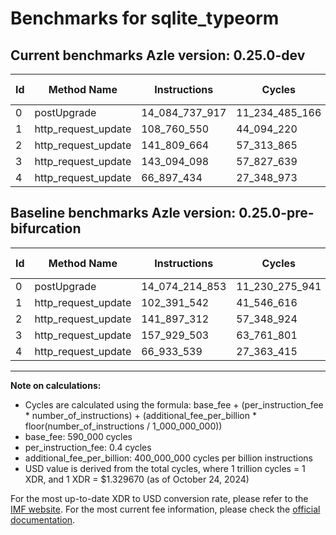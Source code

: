 # Benchmarks for sqlite_typeorm

## Current benchmarks Azle version: 0.25.0-dev

| Id  | Method Name         | Instructions   | Cycles         | USD           | USD/Million Calls | Change                                 |
| --- | ------------------- | -------------- | -------------- | ------------- | ----------------- | -------------------------------------- |
| 0   | postUpgrade         | 14_084_737_917 | 11_234_485_166 | $0.0149381579 | $14_938.15        | <font color="red">+10_523_064</font>   |
| 1   | http_request_update | 108_760_550    | 44_094_220     | $0.0000586308 | $58.63            | <font color="red">+6_369_008</font>    |
| 2   | http_request_update | 141_809_664    | 57_313_865     | $0.0000762085 | $76.20            | <font color="green">-87_648</font>     |
| 3   | http_request_update | 143_094_098    | 57_827_639     | $0.0000768917 | $76.89            | <font color="green">-14_835_405</font> |
| 4   | http_request_update | 66_897_434     | 27_348_973     | $0.0000363651 | $36.36            | <font color="green">-36_105</font>     |

## Baseline benchmarks Azle version: 0.25.0-pre-bifurcation

| Id  | Method Name         | Instructions   | Cycles         | USD           | USD/Million Calls |
| --- | ------------------- | -------------- | -------------- | ------------- | ----------------- |
| 0   | postUpgrade         | 14_074_214_853 | 11_230_275_941 | $0.0149325610 | $14_932.56        |
| 1   | http_request_update | 102_391_542    | 41_546_616     | $0.0000552433 | $55.24            |
| 2   | http_request_update | 141_897_312    | 57_348_924     | $0.0000762551 | $76.25            |
| 3   | http_request_update | 157_929_503    | 63_761_801     | $0.0000847822 | $84.78            |
| 4   | http_request_update | 66_933_539     | 27_363_415     | $0.0000363843 | $36.38            |

---

**Note on calculations:**

-   Cycles are calculated using the formula: base_fee + (per_instruction_fee \* number_of_instructions) + (additional_fee_per_billion \* floor(number_of_instructions / 1_000_000_000))
-   base_fee: 590_000 cycles
-   per_instruction_fee: 0.4 cycles
-   additional_fee_per_billion: 400_000_000 cycles per billion instructions
-   USD value is derived from the total cycles, where 1 trillion cycles = 1 XDR, and 1 XDR = $1.329670 (as of October 24, 2024)

For the most up-to-date XDR to USD conversion rate, please refer to the [IMF website](https://www.imf.org/external/np/fin/data/rms_sdrv.aspx).
For the most current fee information, please check the [official documentation](https://internetcomputer.org/docs/current/developer-docs/gas-cost#execution).
